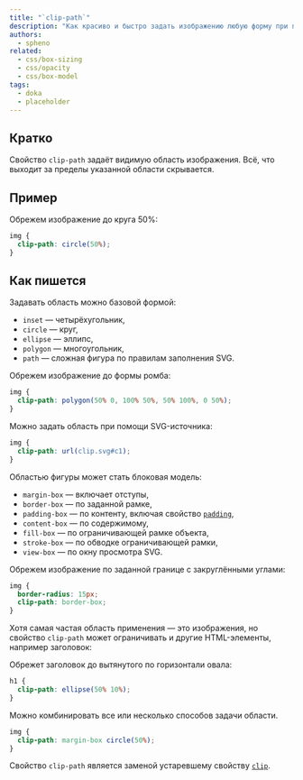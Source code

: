 ```yaml
---
title: "`clip-path`"
description: "Как красиво и быстро задать изображению любую форму при помощи всего одного свойства CSS."
authors:
  - spheno
related:
  - css/box-sizing
  - css/opacity
  - css/box-model
tags:
  - doka
  - placeholder
---
```


## Кратко

Свойство `clip-path` задаёт видимую область изображения. Всё, что выходит за пределы указанной области скрывается.

## Пример

Обрежем изображение до круга 50%:

```css
img {
  clip-path: circle(50%);
}
```

## Как пишется

Задавать область можно базовой формой:

- `inset` — четырёхугольник,
- `circle` — круг,
- `ellipse` — эллипс,
- `polygon` — многоугольник,
- `path` — сложная фигура по правилам заполнения SVG.

Обрежем изображение до формы ромба:

```css
img {
  clip-path: polygon(50% 0, 100% 50%, 50% 100%, 0 50%);
}
```

Можно задать область при помощи SVG-источника:

```css
img {
  clip-path: url(clip.svg#c1);
}
```

Областью фигуры может стать блоковая модель:

- `margin-box` — включает отступы,
- `border-box` — по заданной рамке,
- `padding-box` — по контенту, включая свойство [`padding`](/css/padding/),
- `content-box` — по содержимому,
- `fill-box` — по ограничивающей рамке объекта,
- `stroke-box` — по обводке ограничивающей рамки,
- `view-box` — по окну просмотра SVG.

Обрежем изображение по заданной границе с закруглёнными углами:

```css
img {
  border-radius: 15px;
  clip-path: border-box;
}
```

Хотя самая частая область применения — это изображения, но свойство `clip-path` может ограничивать и другие HTML-элементы, например заголовок:

Обрежет заголовок до вытянутого по горизонтали овала:

```css
h1 {
  clip-path: ellipse(50% 10%);
}
```

Можно комбинировать все или несколько способов задачи области.

```css
img {
  clip-path: margin-box circle(50%);
}
```

Свойство  `clip-path` является заменой устаревшему свойству [`clip`](/ccs/clip/).
